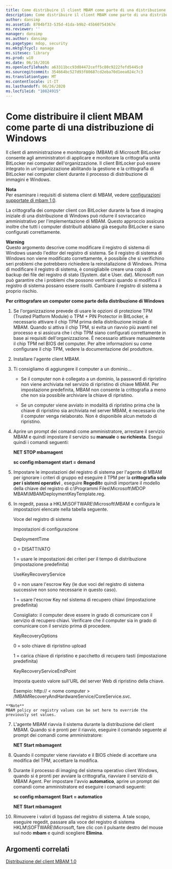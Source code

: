 ```yaml
---
title: Come distribuire il client MBAM come parte di una distribuzione di Windows
description: Come distribuire il client MBAM come parte di una distribuzione di Windows
author: dansimp
ms.assetid: 8704bf33-535d-41da-b9b2-45b60754367e
ms.reviewer: ''
manager: dansimp
ms.author: dansimp
ms.pagetype: mdop, security
ms.mktglfcycl: manage
ms.sitesec: library
ms.prod: w10
ms.date: 06/16/2016
ms.openlocfilehash: a63311bcc93d84472ceff5c80c9222fefd5445c0
ms.sourcegitcommit: 354664bc527d93f80687cd2eba70d1eea024c7c3
ms.translationtype: MT
ms.contentlocale: it-IT
ms.lasthandoff: 06/26/2020
ms.locfileid: "10824915"
---
```

# Come distribuire il client MBAM come parte di una distribuzione di Windows


Il client di amministrazione e monitoraggio (MBAM) di Microsoft BitLocker consente agli amministratori di applicare e monitorare la crittografia unità BitLocker nei computer dell'organizzazione. Il client BitLocker può essere integrato in un'organizzazione abilitando la gestione e la crittografia di BitLocker nei computer client durante il processo di distribuzione di immagini e Windows.

**Nota**  
Per esaminare i requisiti di sistema client di MBAM, vedere [configurazioni supportate di mbam 1,0](mbam-10-supported-configurations.md).



La crittografia dei computer client con BitLocker durante la fase di imaging iniziale di una distribuzione di Windows può ridurre il sovraccarico amministrativo per l'implementazione di MBAM. Questo approccio assicura inoltre che tutti i computer distribuiti abbiano già eseguito BitLocker e siano configurati correttamente.

**Warning**  
Questo argomento descrive come modificare il registro di sistema di Windows usando l'editor del registro di sistema. Se il registro di sistema di Windows non viene modificato correttamente, è possibile che si verifichino seri problemi che potrebbero richiedere la reinstallazione di Windows. Prima di modificare il registro di sistema, è consigliabile creare una copia di backup dei file del registro di stato (System. dat e User. dat). Microsoft non può garantire che i problemi che possono verificarsi quando si modifica il registro di sistema possano essere risolti. Cambiare il registro di sistema a proprio rischio.



**Per crittografare un computer come parte della distribuzione di Windows**

1.  Se l'organizzazione prevede di usare le opzioni di protezione TPM (Trusted Platform Module) o TPM + PIN Protector in BitLocker, è necessario attivare il chip TPM prima della distribuzione iniziale di MBAM. Quando si attiva il chip TPM, si evita un riavvio più avanti nel processo e si assicura che i chip TPM siano configurati correttamente in base ai requisiti dell'organizzazione. È necessario attivare manualmente il chip TPM nel BIOS del computer. Per altre informazioni su come configurare il chip TPM, vedere la documentazione del produttore.

2.  Installare l'agente client MBAM.

3.  Ti consigliamo di aggiungere il computer a un dominio...

    -   Se il computer non è collegato a un dominio, la password di ripristino non viene archiviata nel servizio di ripristino di chiave MBAM. Per impostazione predefinita, MBAM non consente la crittografia a meno che non sia possibile archiviare la chiave di ripristino.

    -   Se un computer viene avviato in modalità di ripristino prima che la chiave di ripristino sia archiviata nel server MBAM, è necessario che il computer venga rielaborato. Non è disponibile alcun metodo di ripristino.

4.  Aprire un prompt dei comandi come amministratore, arrestare il servizio MBAM e quindi impostare il servizio su **manuale** o **su richiesta**. Esegui quindi i comandi seguenti:

    **NET STOP mbamagent**

    **sc config mbamagent start = demand**

5.  Impostare le impostazioni del registro di sistema per l'agente di MBAM per ignorare i criteri di gruppo ed eseguire il TPM per la **crittografia solo per i sistemi operativi** , eseguire **Regedit**e quindi importare il modello della chiave del registro di c:\\Programmi Files\\Microsoft\\MDOP MBAM\\MBAMDeploymentKeyTemplate.reg.

6.  In regedit, passa a HKLM\\SOFTWARE\\Microsoft\\MBAM e configura le impostazioni elencate nella tabella seguente.

    Voce del registro di sistema

    Impostazioni di configurazione

    DeploymentTime

    0 = DISATTIVATO

    1 = usare le impostazioni dei criteri per il tempo di distribuzione (impostazione predefinita)

    UseKeyRecoveryService

    0 = non usare l'escrow Key (le due voci del registro di sistema successive non sono necessarie in questo caso).

    1 = usare l'escrow Key nel sistema di recupero chiavi (impostazione predefinita)

    Consigliato: il computer deve essere in grado di comunicare con il servizio di recupero chiavi. Verificare che il computer sia in grado di comunicare con il servizio prima di procedere.

    KeyRecoveryOptions

    0 = solo chiave di ripristino upload

    1 = carica chiave di ripristino e pacchetto di recupero tasti (impostazione predefinita)

    KeyRecoveryServiceEndPoint

    Imposta questo valore sull'URL del server Web di ripristino della chiave.

    Esempio: http:// &lt; nome computer &gt; /MBAMRecoveryAndHardwareService/CoreService.svc.



~~~
**Note**  
MBAM policy or registry values can be set here to override the previously set values.
~~~



7. L'agente MBAM riavvia il sistema durante la distribuzione del client MBAM. Quando si è pronti per il riavvio, eseguire il comando seguente al prompt dei comandi come amministratore:

   **NET Start mbamagent**

8. Quando il computer viene riavviato e il BIOS chiede di accettare una modifica del TPM, accettare la modifica.

9. Durante il processo di imaging del sistema operativo client Windows, quando si è pronti per avviare la crittografia, riavviare il servizio di MBAM Agent. Per impostare l'avvio **automatico**, aprire un prompt dei comandi come amministratore ed eseguire i comandi seguenti:

   **sc config mbamagent Start = automatico**

   **NET Start mbamagent**

10. Rimuovere i valori di bypass del registro di sistema. A tale scopo, eseguire regedit, passare alla voce del registro di sistema HKLM\\SOFTWARE\\Microsoft, fare clic con il pulsante destro del mouse sul nodo **mbam** e quindi scegliere **Elimina**.

## Argomenti correlati


[Distribuzione del client MBAM 1.0](deploying-the-mbam-10-client.md)









